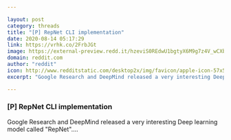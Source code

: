 ```yaml
---

layout: post
category: threads
title: "[P] RepNet CLI implementation"
date: 2020-08-14 05:17:29
link: https://vrhk.co/2FrbJGt
image: https://external-preview.redd.it/hzeviS0REdwU1bgtyX6M9g7z4V_wCXbObV1MO90ybOw.jpg?width=800&height=418.848167539&auto=webp&crop=800:418.848167539,smart&s=d99d8ba8d53dc0f13aae26054f16e227b6004627
domain: reddit.com
author: "reddit"
icon: http://www.redditstatic.com/desktop2x/img/favicon/apple-icon-57x57.png
excerpt: "Google Research and DeepMind released a very interesting Deep learning model called \"RepNet\"...."

---
```


### [P] RepNet CLI implementation

Google Research and DeepMind released a very interesting Deep learning model called "RepNet"....